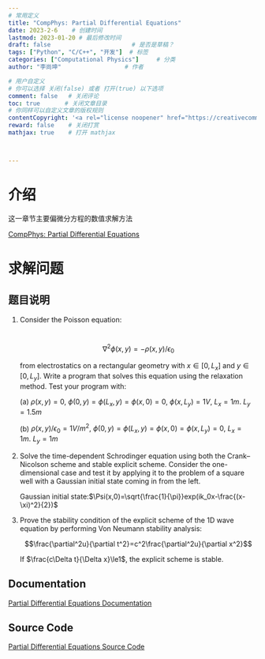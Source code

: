 ```yaml
---
# 常用定义
title: "CompPhys: Partial Differential Equations"
date: 2023-2-6    # 创建时间
lastmod: 2023-01-20 # 最后修改时间
draft: false                       # 是否是草稿？
tags: ["Python", "C/C++", "开发"]  # 标签
categories: ["Computational Physics"]     # 分类
author: "李尚坤"                  # 作者

# 用户自定义
# 你可以选择 关闭(false) 或者 打开(true) 以下选项
comment: false   # 关闭评论
toc: true       # 关闭文章目录
# 你同样可以自定义文章的版权规则
contentCopyright: '<a rel="license noopener" href="https://creativecommons.org/licenses/by-nc-nd/4.0/" target="_blank">CC BY-NC-ND 4.0</a>'
reward: false	 # 关闭打赏
mathjax: true    # 打开 mathjax



---
```


# 介绍

这一章节主要偏微分方程的数值求解方法

[CompPhys: Partial Differential Equations](/pdf/Comp_Phys/Computational_Physics-PDE-7.pdf)

# 求解问题

## 题目说明

1. Consider the Poisson equation:

   ​        $$ \nabla^2\phi(x,y)=-\rho (x,y) / \epsilon_0 $$

   from electrostatics on a rectangular geometry with $x\in[0,L_x]$ and $y\in[0,L_y]$. Write a program that solves this equation using the relaxation method. Test your program with:

   (a) $\rho(x,y)=0,\ \phi(0,y)=\phi(L_x,y)=\phi(x,0)=0,\ \phi(x,L_y)=1V,\ L_x=1m.\ L_y=1.5m$

   (b) $\rho(x,y)/\epsilon_0=1V/m^2,\ \phi(0,y)=\phi(L_x,y)=\phi(x,0)=\phi(x,L_y)=0,\ L_x=1m.\ L_y=1m$

2. Solve the time-dependent Schrodinger equation using both the Crank–Nicolson scheme and stable explicit scheme. Consider the one-dimensional case and test it by applying it to the problem of a square well with a Gaussian initial state coming in from the left.

   Gaussian initial state:$\Psi(x,0)=\sqrt{\frac{1}{\pi}}exp(ik_0x-\frac{(x-\xi)^2}{2})$

3. Prove the stability condition of the explicit scheme of the 1D wave equation by performing Von Neumann stability analysis:

   $$\frac{\partial^2u}{\partial t^2}=c^2\frac{\partial^2u}{\partial x^2}$$

   If $\frac{c\Delta t}{\Delta x}\le1$, the explicit scheme is stable.

## Documentation

[Partial Differential Equations Documentation](/pdf/Comp_Phys/Assignment_08.pdf)

## Source Code

[Partial Differential Equations Source Code](https://github.com/ShangkunLi/Computational_Physics/tree/main/Assignment%2008)